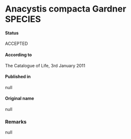 Anacystis compacta Gardner SPECIES
=======

#### Status
ACCEPTED

#### According to
The Catalogue of Life, 3rd January 2011

#### Published in
null

#### Original name
null

### Remarks
null